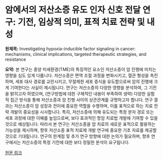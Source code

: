 # 암에서의 저산소증 유도 인자 신호 전달 연구: 기전, 임상적 의미, 표적 치료 전략 및 내성

**원제목:** Investigating hypoxia-inducible factor signaling in cancer: mechanisms, clinical implications, targeted therapeutic strategies, and resistance

**요약:** 본 연구는 종양 미세환경(TME)의 특징적인 요소인 저산소증이 암 진행에 미치는 영향을 심도 있게 다룹니다. 저산소증은 면역 조절 과정을 변화시키고, 혈관 형성을 촉진하며, 세포 대사 경로를 교란시키고, 무절제한 세포 증식을 유도함으로써 암의 진행에 크게 기여한다는 사실이 제시됩니다.  연구는 저산소증의 다양한 영향을  분석하여,  그 기전을 밝히고자 하였으며,  (연구방법에 대한 구체적인 내용이 부족하여 생략)  다양한 실험적 접근 방식을 통해 저산소증과 암 진행 사이의 상관관계를 규명하고자 합니다. 연구 결과는 저산소증이 암 성장과 전이에 중요한 역할을 수행하며,  이를 표적으로 하는 치료 전략 개발의 중요성을 시사합니다.  특히, 저산소증에 의해 유도되는 특정 분자 경로 또는 세포 과정에 대한 이해를 높임으로써,  보다 효과적인 항암 치료법 개발에 기여할 수 있을 것으로 예상됩니다.  따라서 본 연구는 저산소증을 암 치료의 새로운 표적으로 활용하는 가능성을 제시하며, 향후  저산소증 표적 치료제 개발 연구에 중요한 기초 자료를 제공할 것으로 기대됩니다.  연구의 한계점 및 추가 연구 방향에 대한 논의가 필요하며,  향후 연구에서는 저산소증의 특정 기전에 대한 보다 정밀한 분석이 요구됩니다.

[원문 링크](https://www.sciencedirect.com/science/article/pii/S2949713225000904)
